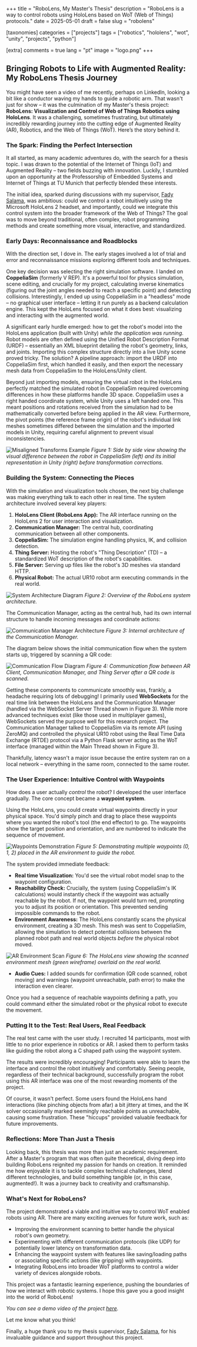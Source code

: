 +++
title = "RoboLens, My Master's Thesis"
description = "RoboLens is a way to control robots using HoloLens based on WoT (Web of Things) protocols."
date = 2025-05-01
draft = false
slug = "robolens"

[taxonomies]
categories = ["projects"]
tags = ["robotics", "hololens", "wot", "unity", "projects", "python"]

[extra]
comments = true
lang = "pt"
image = "logo.png"
+++

## Bringing Robots to Life with Augmented Reality: My RoboLens Thesis Journey

You might have seen a video of me recently, perhaps on LinkedIn, looking a bit like a conductor waving my hands to guide a robotic arm. That wasn't just for show – it was the culmination of my Master's thesis project: **RoboLens: Visualization and Control of Web of Things Robotics using HoloLens**. It was a challenging, sometimes frustrating, but ultimately incredibly rewarding journey into the cutting edge of Augmented Reality (AR), Robotics, and the Web of Things (WoT). Here’s the story behind it.

### The Spark: Finding the Perfect Intersection

It all started, as many academic adventures do, with the search for a thesis topic. I was drawn to the potential of the Internet of Things (IoT) and Augmented Reality – two fields buzzing with innovation. Luckily, I stumbled upon an opportunity at the Professorship of Embedded Systems and Internet of Things at TU Munich that perfectly blended these interests.

The initial idea, sparked during discussions with my supervisor, [Fady Salama](https://www.linkedin.com/in/fady-salama-2158031a4/), was ambitious: could we control a robot intuitively using the Microsoft HoloLens 2 headset, and importantly, could we integrate this control system into the broader framework of the Web of Things? The goal was to move beyond traditional, often complex, robot programming methods and create something more visual, interactive, and standardized.

### Early Days: Reconnaissance and Roadblocks

With the direction set, I dove in. The early stages involved a lot of trial and error and reconnaissance missions exploring different tools and techniques.

One key decision was selecting the right simulation software. I landed on **CoppeliaSim** (formerly V REP). It's a powerful tool for physics simulation, scene editing, and crucially for my project, calculating inverse kinematics (figuring out the joint angles needed to reach a specific point) and detecting collisions. Interestingly, I ended up using CoppeliaSim in a "headless" mode – no graphical user interface – letting it run purely as a backend calculation engine. This kept the HoloLens focused on what it does best: visualizing and interacting with the augmented world.

A significant early hurdle emerged: how to get the robot's model into the HoloLens application (built with Unity) *while the application was running*. Robot models are often defined using the Unified Robot Description Format (URDF) – essentially an XML blueprint detailing the robot's geometry, links, and joints. Importing this complex structure directly into a live Unity scene proved tricky. The solution? A pipeline approach: import the URDF into CoppeliaSim first, which handled it easily, and then export the necessary mesh data from CoppeliaSim to the HoloLens/Unity client.

Beyond just importing models, ensuring the virtual robot in the HoloLens perfectly matched the simulated robot in CoppeliaSim required overcoming differences in how these platforms handle 3D space. CoppeliaSim uses a right handed coordinate system, while Unity uses a left handed one. This meant positions and rotations received from the simulation had to be mathematically converted before being applied in the AR view. Furthermore, the pivot points (the reference frame origin) of the robot's individual link meshes sometimes differed between the simulation and the imported models in Unity, requiring careful alignment to prevent visual inconsistencies.

![Misaligned Transforms Example](misaligned_transforms.png)
*Figure 1: Side by side view showing the visual difference between the robot in CoppeliaSim (left) and its initial representation in Unity (right) before transformation corrections.*

### Building the System: Connecting the Pieces

With the simulation and visualization tools chosen, the next big challenge was making everything talk to each other in real time. The system architecture involved several key players:

1.  **HoloLens Client (RoboLens App):** The AR interface running on the HoloLens 2 for user interaction and visualization.
2.  **Communication Manager:** The central hub, coordinating communication between all other components.
3.  **CoppeliaSim:** The simulation engine handling physics, IK, and collision detection.
4.  **Thing Server:** Hosting the robot's "Thing Description" (TD) – a standardized WoT description of the robot's capabilities.
5.  **File Server:** Serving up files like the robot's 3D meshes via standard HTTP.
6.  **Physical Robot:** The actual UR10 robot arm executing commands in the real world.

![System Architecture Diagram](system_architecture.png)
*Figure 2: Overview of the RoboLens system architecture.*

The Communication Manager, acting as the central hub, had its own internal structure to handle incoming messages and coordinate actions:

![Communication Manager Architecture](comm_manager_arch.png)
*Figure 3: Internal architecture of the Communication Manager.*

The diagram below shows the initial communication flow when the system starts up, triggered by scanning a QR code:

![Communication Flow Diagram](communication_flow.png)
*Figure 4: Communication flow between AR Client, Communication Manager, and Thing Server after a QR code is scanned.*

Getting these components to communicate smoothly was, frankly, a headache requiring lots of debugging! I primarily used **WebSockets** for the real time link between the HoloLens and the Communication Manager (handled via the WebSocket Server Thread shown in Figure 3). While more advanced techniques exist (like those used in multiplayer games), WebSockets served the purpose well for this research project. The Communication Manager talked to CoppeliaSim via its remote API (using ZeroMQ) and controlled the physical UR10 robot using the Real Time Data Exchange (RTDE) protocol via a Python Flask server acting as the WoT interface (managed within the Main Thread shown in Figure 3).

Thankfully, latency wasn't a major issue because the entire system ran on a local network – everything in the same room, connected to the same router.

### The User Experience: Intuitive Control with Waypoints

How does a user actually *control* the robot? I developed the user interface gradually. The core concept became a **waypoint system**.

Using the HoloLens, you could create virtual waypoints directly in your physical space. You'd simply pinch and drag to place these waypoints where you wanted the robot's tool (the end effector) to go. The waypoints show the target position and orientation, and are numbered to indicate the sequence of movement.

![Waypoints Demonstration](waypoints_demo.png)
*Figure 5: Demonstrating multiple waypoints (0, 1, 2) placed in the AR environment to guide the robot.*

The system provided immediate feedback:

* **Real time Visualization:** You'd see the virtual robot model snap to the waypoint configuration.
* **Reachability Check:** Crucially, the system (using CoppeliaSim's IK calculations) would instantly check if the waypoint was actually reachable by the robot. If not, the waypoint would turn red, prompting you to adjust its position or orientation. This prevented sending impossible commands to the robot.
* **Environment Awareness:** The HoloLens constantly scans the physical environment, creating a 3D mesh. This mesh was sent to CoppeliaSim, allowing the simulation to detect potential collisions between the planned robot path and real world objects *before* the physical robot moved.

![AR Environment Scan](env_mesh_scan.png)
*Figure 6: The HoloLens view showing the scanned environment mesh (green wireframe) overlaid on the real world.*

* **Audio Cues:** I added sounds for confirmation (QR code scanned, robot moving) and warnings (waypoint unreachable, path error) to make the interaction even clearer.

Once you had a sequence of reachable waypoints defining a path, you could command either the simulated robot or the physical robot to execute the movement.

### Putting It to the Test: Real Users, Real Feedback

The real test came with the user study. I recruited 14 participants, most with little to no prior experience in robotics or AR. I asked them to perform tasks like guiding the robot along a C shaped path using the waypoint system.

The results were incredibly encouraging! Participants were able to learn the interface and control the robot intuitively and comfortably. Seeing people, regardless of their technical background, successfully program the robot using this AR interface was one of the most rewarding moments of the project.

Of course, it wasn't perfect. Some users found the HoloLens hand interactions (like pinching objects from afar) a bit jittery at times, and the IK solver occasionally marked seemingly reachable points as unreachable, causing some frustration. These "hiccups" provided valuable feedback for future improvements.

### Reflections: More Than Just a Thesis

Looking back, this thesis was more than just an academic requirement. After a Master's program that was often quite theoretical, diving deep into building RoboLens reignited my passion for hands on creation. It reminded me how enjoyable it is to tackle complex technical challenges, blend different technologies, and build something tangible (or, in this case, augmented!). It was a journey back to creativity and craftsmanship.

### What's Next for RoboLens?

The project demonstrated a viable and intuitive way to control WoT enabled robots using AR. There are many exciting avenues for future work, such as:

* Improving the environment scanning to better handle the physical robot's own geometry.
* Experimenting with different communication protocols (like UDP) for potentially lower latency on transformation data.
* Enhancing the waypoint system with features like saving/loading paths or associating specific actions (like gripping) with waypoints.
* Integrating RoboLens into broader WoT platforms to control a wider variety of devices alongside robots.

This project was a fantastic learning experience, pushing the boundaries of how we interact with robotic systems. I hope this gave you a good insight into the world of RoboLens!

*You can see a demo video of the project [here](https://www.youtube.com/watch?v=J-mDiHP6sMA).*

Let me know what you think!

Finally, a huge thank you to my thesis supervisor, [Fady Salama](https://www.linkedin.com/in/fady-salama-2158031a4/), for his invaluable guidance and support throughout this project.

